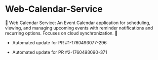 # Web-Calendar-Service
📅 Web Calendar Service: An Event Calendar application for scheduling, viewing, and managing upcoming events with reminder notifications and recurring options. Focuses on cloud synchronization. 📅


- Automated update for PR #1-1760493077-296

- Automated update for PR #2-1760493090-371